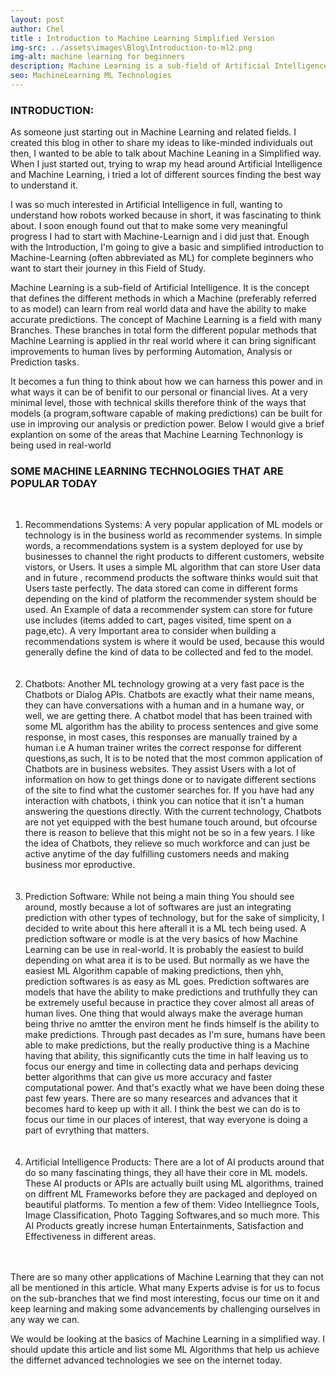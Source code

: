 ```yaml
---
layout: post
author: Chel
title : Introduction to Machine Learning Simplified Version
img-src: ../assets\images\Blog\Introduction-to-ml2.png
img-alt: machine learning for beginners
description: Machine Learning is a sub-field of Artificial Intelligence. It is the concept that defines the different methods in which a Machine (preferably referred to as model) can learn from real world data and have the ability to make accurate predictions.
seo: MachineLearning ML Technologies
---
```



<h3 class="blog-headers">INTRODUCTION:</h3>


As someone just starting out in Machine Learning and related fields. I created this blog in other to share my ideas to like-minded individuals out then, I wanted to be able to talk about Machine Leaning in a Simplified way. When I just started out, trying to wrap my head around Artificial Intelligence and Machine Learning, i tried a lot of different sources finding the best way to understand it. 

I was so much interested in Artificial Intelligence in full, wanting to understand how robots worked because in short, it was fascinating to think about. I soon enough found out that to make some very meaningful progress I had to start with Machine-Learnign and i did just that. Enough with the Introduction, I'm going to give a basic and simplified introduction to Machine-Learning (often abbreviated as ML) for complete beginners who want to start their journey in this Field of Study.


Machine Learning is a sub-field of Artificial Intelligence. It is the concept that defines the different methods in which a Machine (preferably referred to as model) can learn from real world data and have the ability to make accurate predictions. The concept of Machine Learning is a field with many Branches. These branches in total form the different popular methods that Machine Learning is applied in thr real world where it can bring significant improvements to human lives by performing Automation, Analysis or Prediction tasks.

It becomes a fun thing to think about how we can harness this power and in what ways it can be of benifit to our personal or financial lives. At a very minimal level, those with technical skills therefore think of the ways that models (a program,software capable of making predictions) can be built for use in improving our analysis or prediction power. Below I would give a brief explantion on some of the areas that Machine Learning Technonlogy is being used in real-world<br>
		

<h3 class="blog-headers">SOME MACHINE LEARNING TECHNOLOGIES THAT ARE POPULAR TODAY</h3>
<br>

<ol class="blog-lists">
	<li>Recommendations Systems: A very popular application of ML models or technology is in the business world as recommender systems. In simple words, a recommendations system is a system deployed for use by businesses to channel the right products to different customers, website vistors, or Users. It uses a simple ML algorithm that can store User data and in future , recommend products the software thinks would suit that Users taste perfectly. The data stored can come in different forms depending on the kind of platform the recommender system should be used. An Example of data a recommender system can store for future use includes (items added to cart, pages visited, time spent on a page,etc). A very Important area to consider when building a recommendations system is where it would be used, because this would generally define the kind of data to be collected and fed to the model.</li><br><br>
	<li>Chatbots: Another ML technology growing at a very fast pace is the Chatbots or Dialog APIs. Chatbots are exactly what their name means, they can have conversations with a human and in a humane way, or well, we are getting there. A chatbot model that has been trained with some ML algorithm has the ability to process sentences and give some response, in most cases, this responses are manually trained by a human i.e A human trainer writes the correct response for different questions,as such, It is to be noted that the most common application of Chatbots are in business websites. They assist Users with a lot of information on how to get things done or to navigate different sections of the site to find what the customer searches for. If you have had any interaction with chatbots, i think you can notice that it isn't a human answering the questions directly. With the current technology, Chatbots are not yet equipped with the best humane touch around, but ofcourse there is reason to believe that this might not be so in a few years. I like the idea of Chatbots, they relieve so much workforce and can just be active anytime of the day fulfilling customers needs and making business mor eproductive.</li><br><br>
	<li>Prediction Software: While not being a main thing You should see around, mostly because a lot of softwares are just an integrating prediction with other types of technology, but for the sake of simplicity, I decided to write about this here afterall it is a ML tech being used. A prediction software or modle is at the very basics of how Machine Learning can be use in real-world. It is probably the easiest to build depending on what area it is to be used. But normally as we have the easiest ML Algorithm capable of making predictions, then yhh, prediction softwares is as easy as ML goes. Prediction softwares are models that have the ability to make predictions and truthfully they can be extremely useful because in practice they cover almost all areas of human lives. One thing that would always make the average human being thrive no amtter the environ ment he finds himself is the ability to make predictions. Through past decades as I'm sure, humans have been able to make predictions, but the really productive thing is a Machine having that ability, this significantly cuts the time in half leaving us to focus our energy and time in collecting data and perhaps devicing better algorithms that can give us more accuracy and faster computational power. And that's exactly what we have been doing these past few years. There are so many researces and advances that it becomes hard to keep up with it all. I think the best we can do is to focus our time in our places of interest, that way everyone is doing a part of evrything that matters.</li><br><br>
	<li>Artificial Intelligence Products: There are a lot of AI products around that do so many fascinating things, they all have their core in ML models. These AI products or APIs are actually built using ML algorithms, trained on diffrent ML Frameworks before they are packaged and deployed on beautiful platforms. To mention a few of them: Video Intelliegnce Tools, Image Classification, Photo Tagging Softwares,and so much more. This AI Products greatly increse human Entertainments, Satisfaction and Effectiveness in different areas.</li><br><br>
</ol>



There are so many other applications of Machine Learning that they can not all be mentioned in this article. What many Experts advise is for us to focus on the sub-branches that we find most interesting, focus our time on it and keep learning and making some advancements by challenging ourselves in any way we can.

We would be looking at the basics of Machine Learning in a simplified way. I should update this article and list some ML Algorithms that help us achieve the differnet advanced technologies we see on the internet today.


